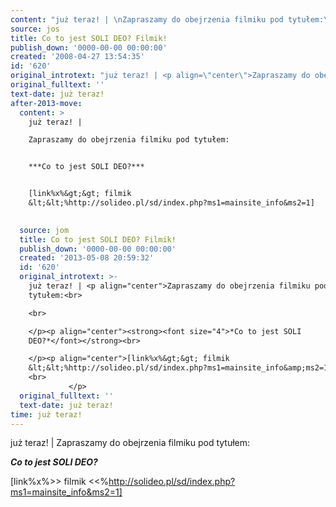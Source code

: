 ```yaml
---
content: "już teraz! | \nZapraszamy do obejrzenia filmiku pod tytułem:\n\n***Co to jest SOLI DEO?***\n\n[link%x%&gt;&gt; filmik &lt;&lt;%http://solideo.pl/sd/index.php?ms1=mainsite_info&ms2=1]         \n\n         \n\n\n<!--CONTENT FROM OLD SERVER (jos before 2013): już teraz! | \nZapraszamy do obejrzenia filmiku pod tytułem:\n\r\n\n\r\n***Co to jest SOLI DEO?***\n\r\n[link%x%&gt;&gt; filmik &lt;&lt;%http://solideo.pl/sd/index.php?ms1=mainsite_info&ms2=1]         \n\r\n         \n\n-->"
source: jos
title: Co to jest SOLI DEO? Filmik!
publish_down: '0000-00-00 00:00:00'
created: '2008-04-27 13:54:35'
id: '620'
original_introtext: "już teraz! | <p align=\"center\">Zapraszamy do obejrzenia filmiku pod tytułem:<br>\r\n<br>\r\n</p><p align=\"center\"><strong><font size=\"4\">*Co to jest SOLI DEO?*</font></strong><br>\r\n</p><p align=\"center\">[link%x%&gt;&gt; filmik &lt;&lt;%http://solideo.pl/sd/index.php?ms1=mainsite_info&amp;ms2=1]         <br>\r\n         </p>"
original_fulltext: ''
text-date: już teraz!
after-2013-move:
  content: >
    już teraz! | 

    Zapraszamy do obejrzenia filmiku pod tytułem:


    ***Co to jest SOLI DEO?***


    [link%x%&gt;&gt; filmik
    &lt;&lt;%http://solideo.pl/sd/index.php?ms1=mainsite_info&ms2=1]         

             
  source: jom
  title: Co to jest SOLI DEO? Filmik!
  publish_down: '0000-00-00 00:00:00'
  created: '2013-05-08 20:59:32'
  id: '620'
  original_introtext: >-
    już teraz! | <p align="center">Zapraszamy do obejrzenia filmiku pod
    tytułem:<br>

    <br>

    </p><p align="center"><strong><font size="4">*Co to jest SOLI
    DEO?*</font></strong><br>

    </p><p align="center">[link%x%&gt;&gt; filmik
    &lt;&lt;%http://solideo.pl/sd/index.php?ms1=mainsite_info&amp;ms2=1]        
    <br>
             </p>
  original_fulltext: ''
  text-date: już teraz!
time: już teraz!
---
```

już teraz! | 
Zapraszamy do obejrzenia filmiku pod tytułem:

***Co to jest SOLI DEO?***

[link%x%&gt;&gt; filmik &lt;&lt;%http://solideo.pl/sd/index.php?ms1=mainsite_info&ms2=1]         

         


<!--CONTENT FROM OLD SERVER (jos before 2013): już teraz! | 
Zapraszamy do obejrzenia filmiku pod tytułem:



***Co to jest SOLI DEO?***

[link%x%&gt;&gt; filmik &lt;&lt;%http://solideo.pl/sd/index.php?ms1=mainsite_info&ms2=1]         

         

-->

<!--{{json:{"created_date":"2008-04-27 13:54:35","publish_down":"0000-00-00 00:00:00","id":"620"}}}-->